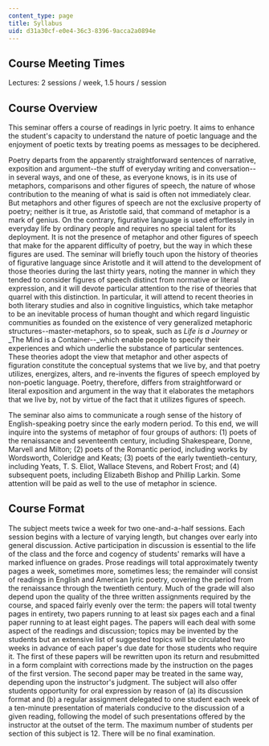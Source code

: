 ```yaml
---
content_type: page
title: Syllabus
uid: d31a30cf-e0e4-36c3-8396-9acca2a0894e
---
```


Course Meeting Times
--------------------

Lectures: 2 sessions / week, 1.5 hours / session

Course Overview
---------------

This seminar offers a course of readings in lyric poetry. It aims to enhance the student's capacity to understand the nature of poetic language and the enjoyment of poetic texts by treating poems as messages to be deciphered.

Poetry departs from the apparently straightforward sentences of narrative, exposition and argument--the stuff of everyday writing and conversation--in several ways, and one of these, as everyone knows, is in its use of metaphors, comparisons and other figures of speech, the nature of whose contribution to the meaning of what is said is often not immediately clear. But metaphors and other figures of speech are not the exclusive property of poetry; neither is it true, as Aristotle said, that command of metaphor is a mark of genius. On the contrary, figurative language is used effortlessly in everyday life by ordinary people and requires no special talent for its deployment. It is not the presence of metaphor and other figures of speech that make for the apparent difficulty of poetry, but the way in which these figures are used. The seminar will briefly touch upon the history of theories of figurative language since Aristotle and it will attend to the development of those theories during the last thirty years, noting the manner in which they tended to consider figures of speech distinct from normative or literal expression, and it will devote particular attention to the rise of theories that quarrel with this distinction. In particular, it will attend to recent theories in both literary studies and also in cognitive linguistics, which take metaphor to be an inevitable process of human thought and which regard linguistic communities as founded on the existence of very generalized metaphoric structures--master-metaphors, so to speak, such as _Life is a Journey_ or _The Mind is a Container--_which enable people to specify their experiences and which underlie the substance of particular sentences. These theories adopt the view that metaphor and other aspects of figuration constitute the conceptual systems that we live by, and that poetry utilizes, energizes, alters, and re-invents the figures of speech employed by non-poetic language. Poetry, therefore, differs from straightforward or literal exposition and argument in the way that it elaborates the metaphors that we live by, not by virtue of the fact that it utilizes figures of speech.

The seminar also aims to communicate a rough sense of the history of English-speaking poetry since the early modern period. To this end, we will inquire into the systems of metaphor of four groups of authors: (1) poets of the renaissance and seventeenth century, including Shakespeare, Donne, Marvell and Milton; (2) poets of the Romantic period, including works by Wordsworth, Coleridge and Keats; (3) poets of the early twentieth-century, including Yeats, T. S. Eliot, Wallace Stevens, and Robert Frost; and (4) subsequent poets, including Elizabeth Bishop and Phillip Larkin. Some attention will be paid as well to the use of metaphor in science.

Course Format
-------------

The subject meets twice a week for two one-and-a-half sessions. Each session begins with a lecture of varying length, but changes over early into general discussion. Active participation in discussion is essential to the life of the class and the force and cogency of students' remarks will have a marked influence on grades. Prose readings will total approximately twenty pages a week, sometimes more, sometimes less; the remainder will consist of readings in English and American lyric poetry, covering the period from the renaissance through the twentieth century. Much of the grade will also depend upon the quality of the three written assignments required by the course, and spaced fairly evenly over the term: the papers will total twenty pages in entirety, two papers running to at least six pages each and a final paper running to at least eight pages. The papers will each deal with some aspect of the readings and discussion; topics may be invented by the students but an extensive list of suggested topics will be circulated two weeks in advance of each paper's due date for those students who require it. The first of these papers will be rewritten upon its return and resubmitted in a form complaint with corrections made by the instruction on the pages of the first version. The second paper may be treated in the same way, depending upon the instructor's judgment. The subject will also offer students opportunity for oral expression by reason of (a) its discussion format and (b) a regular assignment delegated to one student each week of a ten-minute presentation of materials conducive to the discussion of a given reading, following the model of such presentations offered by the instructor at the outset of the term. The maximum number of students per section of this subject is 12. There will be no final examination.